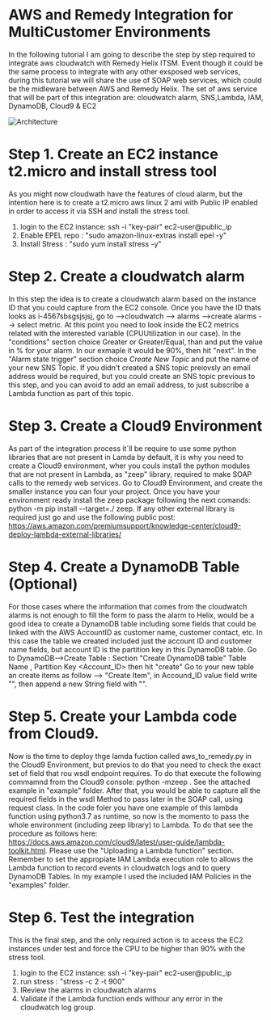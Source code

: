 # AWS and Remedy Integration for MultiCustomer Environments
In the following tutorial I am going to describe the step by step required to integrate aws cloudwatch with Remedy Helix ITSM. Event though it could be the same process to integrate with any other exsposed web services, during this tutorial we will share the use of SOAP web services, which could be the midleware between AWS and Remedy Helix. The set of aws service that will be part of this integration are: cloudwatch alarm, SNS,Lambda, IAM, DynamoDB, Cloud9 & EC2

![Architecture](https://github.com/leosolano/aws_remedy/blob/main/img/img1.png)

# Step 1. Create an EC2 instance t2.micro and install stress tool 
As you might now cloudwath have the features of cloud alarm, but the intention here is to create a t2.micro aws linux 2 ami with Public IP enabled in order to access it via SSH and install the stress tool. 

1. login to the EC2 instance: ssh -i "key-pair" ec2-user@public_ip
2. Enable EPEL repo : "sudo amazon-linux-extras install epel -y"
3. Install Stress : "sudo yum install stress -y"

# Step 2. Create a cloudwatch alarm 
In this step the idea is to create a cloudwatch alarm based on the instance ID that you could capture from the EC2 console. Once you have the ID thats looks as i-4567sbsgsjsjsj, go to -->cloudwatch --> alarms -->create alarms --> select metric. At this point you need to look inside the EC2 metrics related with the interested variable (CPUUtilization in our case). In the "conditions" section choice Greater or Greater/Equal, than and put the value in % for your alarm. In our exmaple it would be 90%, then hit "next". In the "Alarm state trigger" section choice *Create New Topic* and put the name of your new SNS Topic. If you didn't created a SNS topic preiovsly an email address would be required, but you could create an SNS topic previous to this step, and you can avoid to add an email address, to just subscribe a Lambda function as part of this topic. 

# Step 3. Create a Cloud9 Environment
As part of the integration process it´ll be require to use some python libraries that are not present in Lamda by default, it is why you need to create a Cloud9 environment, wher you couls install the python modules that are not present in Lambda, as "zeep" library, required to make SOAP calls to the remedy web services. 
Go to Cloud9 Environment, and create the smaller instance you can four your project. Once you have your environment ready install the zeep package following the next comands: python -m pip install --target=./ zeep. If any other external library is required just go and use the following public post: https://aws.amazon.com/premiumsupport/knowledge-center/cloud9-deploy-lambda-external-libraries/

# Step 4. Create a DynamoDB Table (Optional)
For those cases where the information that comes from the cloudwatch alarms is not enough to fill the form to pass the alarm to Helix, would be a good idea to create a DynamoDB table including some fields that could be linked with the AWS AccountID as customer name, customer contact, etc. In this case the table we created included just the account ID and customer name fields, but account ID is the partition key in this DynamoDB table.
Go to DynamoDB-->Create Table : Section "Create DynamoDB table" Table Name <your table>, Partition Key <Account_ID> then  hit "create"
Go to your new table an create items as follow --> "Create Item", in Accound_ID value field write "<the list of your acount IDs>", then append a new String field with "<your customer name>". 

# Step 5. Create your Lambda code from Cloud9.
Now is the time to deploy thge lamda fuction called aws_to_remedy.py in the Cloud9 Environment, but previos to do that you need to check the exact set of field that rou wsdl endpoint requires. To do that execute the following commamnd from the Cloud9 console: python -mzeep <your wsdl endpoint>. See the attached example in "example" folder. After that, you would be able to capture all the required fields in the wsdl Method to pass later in the SOAP call, using request class. 
In the code foler you have one example of this lambda function using python3.7  as runtime, so now is the momento to pass the whole environment (including zeep library) to Lambda. To do that see the procedure as follows here: https://docs.aws.amazon.com/cloud9/latest/user-guide/lambda-toolkit.html.    Please use the "Uploading a Lambda function" section.
Remember to set the appropiate IAM Lambda execution role to allows the Lambda function to record events in cloudwatch logs and to query DynamoDB Tables. In my example I used the included IAM Policies in the "examples" folder.
            
# Step 6. Test the integration
This is the final step, and the only required action is to access the EC2 instances under test and force the CPU to be higher than 90% with the stress tool.

1. login to the EC2 instance: ssh -i "key-pair" ec2-user@public_ip
2. run stress : "stress -c 2 -t 900"
3. IReview the alarms in cloudwatch alarms
4. Validate if the Lambda function ends withour any error in the cloudwatch log group.

         

 

            
            







